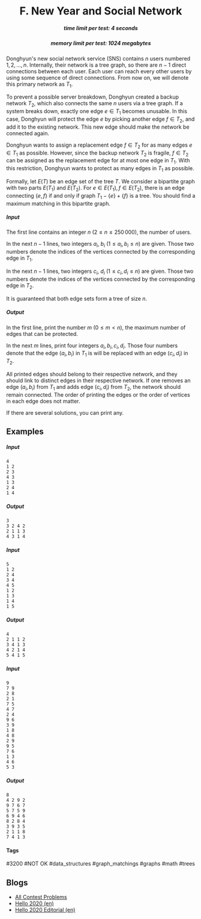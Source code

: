 <h1 style='text-align: center;'> F. New Year and Social Network</h1>

<h5 style='text-align: center;'>time limit per test: 4 seconds</h5>
<h5 style='text-align: center;'>memory limit per test: 1024 megabytes</h5>

Donghyun's new social network service (SNS) contains $n$ users numbered $1, 2, \ldots, n$. Internally, their network is a tree graph, so there are $n-1$ direct connections between each user. Each user can reach every other users by using some sequence of direct connections. From now on, we will denote this primary network as $T_1$.

To prevent a possible server breakdown, Donghyun created a backup network $T_2$, which also connects the same $n$ users via a tree graph. If a system breaks down, exactly one edge $e \in T_1$ becomes unusable. In this case, Donghyun will protect the edge $e$ by picking another edge $f \in T_2$, and add it to the existing network. This new edge should make the network be connected again. 

Donghyun wants to assign a replacement edge $f \in T_2$ for as many edges $e \in T_1$ as possible. However, since the backup network $T_2$ is fragile, $f \in T_2$ can be assigned as the replacement edge for at most one edge in $T_1$. With this restriction, Donghyun wants to protect as many edges in $T_1$ as possible.

Formally, let $E(T)$ be an edge set of the tree $T$. We consider a bipartite graph with two parts $E(T_1)$ and $E(T_2)$. For $e \in E(T_1), f \in E(T_2)$, there is an edge connecting $\{e, f\}$ if and only if graph $T_1 - \{e\} + \{f\}$ is a tree. You should find a maximum matching in this bipartite graph.

##### Input

The first line contains an integer $n$ ($2 \le n \le 250\,000$), the number of users. 

In the next $n-1$ lines, two integers $a_i$, $b_i$ ($1 \le a_i, b_i \le n$) are given. Those two numbers denote the indices of the vertices connected by the corresponding edge in $T_1$.

In the next $n-1$ lines, two integers $c_i$, $d_i$ ($1 \le c_i, d_i \le n$) are given. Those two numbers denote the indices of the vertices connected by the corresponding edge in $T_2$. 

It is guaranteed that both edge sets form a tree of size $n$.

##### Output

In the first line, print the number $m$ ($0 \leq m < n$), the maximum number of edges that can be protected.

In the next $m$ lines, print four integers $a_i, b_i, c_i, d_i$. Those four numbers denote that the edge $(a_i, b_i)$ in $T_1$ is will be replaced with an edge $(c_i, d_i)$ in $T_2$.

All printed edges should belong to their respective network, and they should link to distinct edges in their respective network. If one removes an edge $(a_i, b_i)$ from $T_1$ and adds edge $(c_i, d_i)$ from $T_2$, the network should remain connected. The order of printing the edges or the order of vertices in each edge does not matter.

If there are several solutions, you can print any.

## Examples

##### Input


```text
4
1 2
2 3
4 3
1 3
2 4
1 4
```
##### Output


```text
3
3 2 4 2
2 1 1 3
4 3 1 4
```
##### Input


```text
5
1 2
2 4
3 4
4 5
1 2
1 3
1 4
1 5
```
##### Output


```text
4
2 1 1 2
3 4 1 3
4 2 1 4
5 4 1 5
```
##### Input


```text
9
7 9
2 8
2 1
7 5
4 7
2 4
9 6
3 9
1 8
4 8
2 9
9 5
7 6
1 3
4 6
5 3
```
##### Output


```text
8
4 2 9 2
9 7 6 7
5 7 5 9
6 9 4 6
8 2 8 4
3 9 3 5
2 1 1 8
7 4 1 3
```


#### Tags 

#3200 #NOT OK #data_structures #graph_matchings #graphs #math #trees 

## Blogs
- [All Contest Problems](../Hello_2020.md)
- [Hello 2020 (en)](../blogs/Hello_2020_(en).md)
- [Hello 2020 Editorial (en)](../blogs/Hello_2020_Editorial_(en).md)
